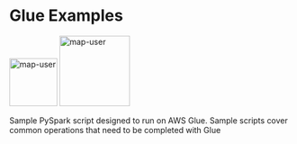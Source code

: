 # Glue Examples

<img width="85" alt="map-user" src="https://img.shields.io/badge/views-952-green"> <img width="125" alt="map-user" src="https://img.shields.io/badge/unique visits-216-green">

Sample PySpark script designed to run on AWS Glue. Sample scripts cover common operations that need to be completed with Glue
